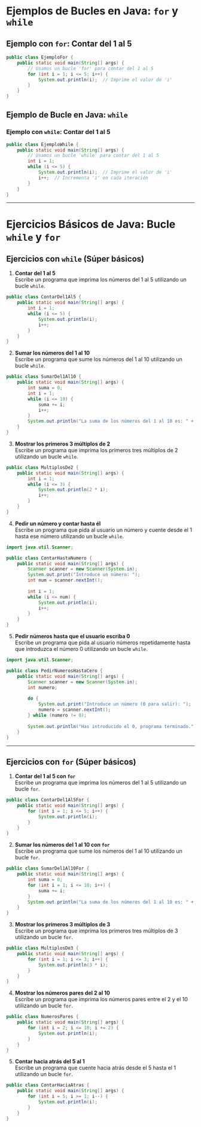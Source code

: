 
# Ejemplos de Bucles en Java: `for` y `while`

## Ejemplo con `for`: Contar del 1 al 5

```java
public class EjemploFor {
    public static void main(String[] args) {
        // Usamos un bucle 'for' para contar del 1 al 5
        for (int i = 1; i <= 5; i++) {
            System.out.println(i);  // Imprime el valor de 'i'
        }
    }
}
```

## Ejemplo de Bucle en Java: `while`

### Ejemplo con `while`: Contar del 1 al 5

```java
public class EjemploWhile {
    public static void main(String[] args) {
        // Usamos un bucle 'while' para contar del 1 al 5
        int i = 1;
        while (i <= 5) {
            System.out.println(i);  // Imprime el valor de 'i'
            i++;  // Incrementa 'i' en cada iteración
        }
    }
}
```

---

# Ejercicios Básicos de Java: Bucle `while` y `for`

## Ejercicios con `while` (Súper básicos)

1. **Contar del 1 al 5**  
   Escribe un programa que imprima los números del 1 al 5 utilizando un bucle `while`.

```java
public class ContarDel1Al5 {
    public static void main(String[] args) {
        int i = 1;
        while (i <= 5) {
            System.out.println(i);
            i++;
        }
    }
}
```

2. **Sumar los números del 1 al 10**  
   Escribe un programa que sume los números del 1 al 10 utilizando un bucle `while`.

```java
public class SumarDel1Al10 {
    public static void main(String[] args) {
        int suma = 0;
        int i = 1;
        while (i <= 10) {
            suma += i;
            i++;
        }
        System.out.println("La suma de los números del 1 al 10 es: " + suma);
    }
}
```

3. **Mostrar los primeros 3 múltiplos de 2**  
   Escribe un programa que imprima los primeros tres múltiplos de 2 utilizando un bucle `while`.

```java
public class MultiplosDe2 {
    public static void main(String[] args) {
        int i = 1;
        while (i <= 3) {
            System.out.println(2 * i);
            i++;
        }
    }
}
```

4. **Pedir un número y contar hasta él**  
   Escribe un programa que pida al usuario un número y cuente desde el 1 hasta ese número utilizando un bucle `while`.

```java
import java.util.Scanner;

public class ContarHastaNumero {
    public static void main(String[] args) {
        Scanner scanner = new Scanner(System.in);
        System.out.print("Introduce un número: ");
        int num = scanner.nextInt();
        
        int i = 1;
        while (i <= num) {
            System.out.println(i);
            i++;
        }
    }
}
```

5. **Pedir números hasta que el usuario escriba 0**  
   Escribe un programa que pida al usuario números repetidamente hasta que introduzca el número 0 utilizando un bucle `while`.

```java
import java.util.Scanner;

public class PedirNumerosHastaCero {
    public static void main(String[] args) {
        Scanner scanner = new Scanner(System.in);
        int numero;
        
        do {
            System.out.print("Introduce un número (0 para salir): ");
            numero = scanner.nextInt();
        } while (numero != 0);
        
        System.out.println("Has introducido el 0, programa terminado.");
    }
}
```

---

## Ejercicios con `for` (Súper básicos)

1. **Contar del 1 al 5 con `for`**  
   Escribe un programa que imprima los números del 1 al 5 utilizando un bucle `for`.

```java
public class ContarDel1Al5For {
    public static void main(String[] args) {
        for (int i = 1; i <= 5; i++) {
            System.out.println(i);
        }
    }
}
```

2. **Sumar los números del 1 al 10 con `for`**  
   Escribe un programa que sume los números del 1 al 10 utilizando un bucle `for`.

```java
public class SumarDel1Al10For {
    public static void main(String[] args) {
        int suma = 0;
        for (int i = 1; i <= 10; i++) {
            suma += i;
        }
        System.out.println("La suma de los números del 1 al 10 es: " + suma);
    }
}
```

3. **Mostrar los primeros 3 múltiplos de 3**  
   Escribe un programa que imprima los primeros tres múltiplos de 3 utilizando un bucle `for`.

```java
public class MultiplosDe3 {
    public static void main(String[] args) {
        for (int i = 1; i <= 3; i++) {
            System.out.println(3 * i);
        }
    }
}
```

4. **Mostrar los números pares del 2 al 10**  
   Escribe un programa que imprima los números pares entre el 2 y el 10 utilizando un bucle `for`.

```java
public class NumerosPares {
    public static void main(String[] args) {
        for (int i = 2; i <= 10; i += 2) {
            System.out.println(i);
        }
    }
}
```

5. **Contar hacia atrás del 5 al 1**  
   Escribe un programa que cuente hacia atrás desde el 5 hasta el 1 utilizando un bucle `for`.

```java
public class ContarHaciaAtras {
    public static void main(String[] args) {
        for (int i = 5; i >= 1; i--) {
            System.out.println(i);
        }
    }
}
```
